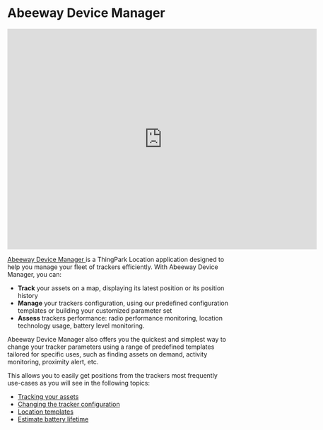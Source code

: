 # Abeeway Device Manager

<html>
<iframe width="700" height="500" src="https://www.youtube.com/embed/5t5JjUfOQXQ?list=PLrtUhsI_mcGR_RQHVd0vohNFut4GpcId9" title="YouTube video player" frameborder="0" allow="accelerometer; autoplay; clipboard-write; encrypted-media; gyroscope; picture-in-picture" allowfullscreen></iframe>
</html>

<html>
<p>
<a href="https://actilitysa.sharepoint.com/:f:/t/aby/EhbJycLDkulLhGAhJpcOztcBa_glwi7WYyyPMz58f-PEUQ?e=YN9ptc">Abeeway Device Manager </a> is a ThingPark Location application designed to help you manage your fleet of trackers efficiently. With Abeeway Device Manager, you can:
</p>
</html>

* **Track** your assets on a map, displaying its latest position or its position history
* **Manage** your trackers configuration, using our predefined configuration templates or building your customized parameter set
* **Assess** trackers performance: radio performance monitoring, location technology usage, battery level monitoring.

Abeeway Device Manager also offers you the quickest and simplest way to change your tracker parameters using a range of predefined templates tailored for specific uses, such as finding assets on demand, activity monitoring, proximity alert, etc.<br/>

This allows you to easily get positions from the trackers most frequently use-cases as you will see in the following topics:
* [Tracking your assets](/C-Procedure-Topics/TrackAssetsADM_T/)
* [Changing the tracker configuration](/C-Procedure-Topics/ChangeTrackerConfiguration_T/)
* [Location templates](/D-Reference/LocationTemplates_R/)
* [Estimate battery lifetime](/D-Reference/PowerConsumption_R/)
